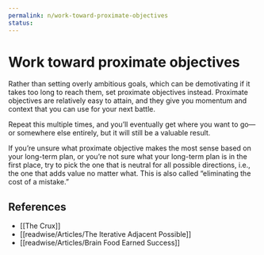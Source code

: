 ```yaml
---
permalink: n/work-toward-proximate-objectives
status: 
---
```

# Work toward proximate objectives

Rather than setting overly ambitious goals, which can be demotivating if it takes too long to reach them, set proximate objectives instead. Proximate objectives are relatively easy to attain, and they give you momentum and context that you can use for your next battle.

Repeat this multiple times, and you’ll eventually get where you want to go—or somewhere else entirely, but it will still be a valuable result.

If you’re unsure what proximate objective makes the most sense based on your long-term plan, or you’re not sure what your long-term plan is in the first place, try to pick the one that is neutral for all possible directions, i.e., the one that adds value no matter what. This is also called “eliminating the cost of a mistake.”

## References

- [[The Crux]]
- [[readwise/Articles/The Iterative Adjacent Possible]]
- [[readwise/Articles/Brain Food Earned Success]]
